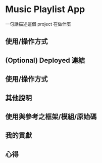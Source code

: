 # Music Playlist App
一句話描述這個 project 在做什麼
## 使用/操作方式
## (Optional) Deployed 連結
## 使用/操作方式
## 其他說明
## 使用與參考之框架/模組/原始碼
## 我的貢獻
## 心得

